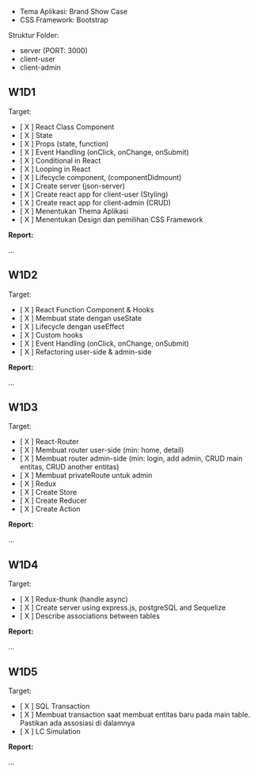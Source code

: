- Tema Aplikasi: Brand Show Case
- CSS Framework: Bootstrap

Struktur Folder:

- server (PORT: 3000)
- client-user
- client-admin

## W1D1

Target:

- [ X ] React Class Component
- [ X ] State
- [ X ] Props (state, function)
- [ X ] Event Handling (onClick, onChange, onSubmit)
- [ X ] Conditional in React
- [ X ] Looping in React
- [ X ] Lifecycle component, (componentDidmount)
- [ X ] Create server (json-server)
- [ X ] Create react app for client-user (Styling)
- [ X ] Create react app for client-admin (CRUD)
- [ X ] Menentukan Thema Aplikasi
- [ X ] Menentukan Design dan pemilihan CSS Framework

**Report:**

...

## W1D2

Target:

- [ X ] React Function Component & Hooks
- [ X ] Membuat state dengan useState
- [ X ] Lifecycle dengan useEffect
- [ X ] Custom hooks
- [ X ] Event Handling (onClick, onChange, onSubmit)
- [ X ] Refactoring user-side & admin-side

**Report:**

...

## W1D3

Target:

- [ X ] React-Router
- [ X ] Membuat router user-side (min: home, detail)
- [ X ] Membuat router admin-side (min: login, add admin, CRUD main entitas, CRUD another entitas)
- [ X ] Membuat privateRoute untuk admin
- [ X ] Redux
- [ X ] Create Store
- [ X ] Create Reducer
- [ X ] Create Action

**Report:**

...

## W1D4

Target:

- [ X ] Redux-thunk (handle async)
- [ X ] Create server using express.js, postgreSQL and Sequelize
- [ X ] Describe associations between tables

**Report:**

...

## W1D5

Target:

- [ X ] SQL Transaction
- [ X ] Membuat transaction saat membuat entitas baru pada main table. Pastikan ada assosiasi di dalamnya
- [ X ] LC Simulation

**Report:**

...
